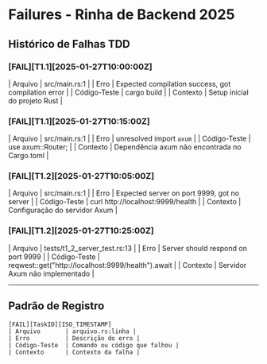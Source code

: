 # Failures - Rinha de Backend 2025

## Histórico de Falhas TDD

### [FAIL][T1.1][2025-01-27T10:00:00Z]
| Arquivo       | src/main.rs:1 |
| Erro          | Expected compilation success, got compilation error |
| Código-Teste  | cargo build |
| Contexto      | Setup inicial do projeto Rust |

### [FAIL][T1.1][2025-01-27T10:15:00Z]
| Arquivo       | src/main.rs:1 |
| Erro          | unresolved import `axum` |
| Código-Teste  | use axum::Router; |
| Contexto      | Dependência axum não encontrada no Cargo.toml |

### [FAIL][T1.2][2025-01-27T10:05:00Z]
| Arquivo       | src/main.rs:1 |
| Erro          | Expected server on port 9999, got no server |
| Código-Teste  | curl http://localhost:9999/health |
| Contexto      | Configuração do servidor Axum |

### [FAIL][T1.2][2025-01-27T10:25:00Z]
| Arquivo       | tests/t1_2_server_test.rs:13 |
| Erro          | Server should respond on port 9999 |
| Código-Teste  | reqwest::get("http://localhost:9999/health").await |
| Contexto      | Servidor Axum não implementado |

---

## Padrão de Registro
```
[FAIL][TaskID][ISO_TIMESTAMP]
| Arquivo       | arquivo.rs:linha |
| Erro          | Descrição do erro |
| Código-Teste  | Comando ou código que falhou |
| Contexto      | Contexto da falha |
``` 